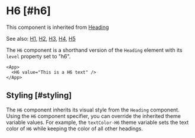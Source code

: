 # H6 [#h6]

This component is inherited from [Heading](components/Heading)

See also: [H1](components/H1), [H2](components/H2), [H3](components/H3), [H4](components/H4), [H5](components/H5)

The `H6` component is a shorthand version of the `Heading` element with its `level` property set to "h6".

```xmlui-pg copy display name="H6 example"
<App>
  <H6 value="This is a H6 text" />
</App>
```

## Styling [#styling]

The `H6` component inherits its visual style from the `Heading` component.
Using the `H6` component specifier, you can override the inherited theme variable values.
For example, the `textColor-H6` theme variable sets the text color of `H6` while keeping the color of all other headings.


